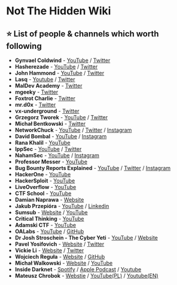 # Not The Hidden Wiki

⭐ List of people & channels which worth following
-----

* **Gynvael Coldwind** - [YouTube](https://www.youtube.com/user/gynvaelcoldwind) / [Twitter](https://twitter.com/gynvael)
* **Hasherezade** - [YouTube](https://www.youtube.com/channel/UCNWVswPNgn5kutPNa5sprkg) / [Twitter](https://twitter.com/hasherezade)
* **John Hammond** - [YouTube](https://www.youtube.com/@_JohnHammond) / [Twitter](https://twitter.com/_JohnHammond)
* **Lasq** - [Youtube](https://www.youtube.com/c/MalfindLabs) / [Twitter](https://twitter.com/lasq88)
* **MalDev Academy** - [Twitter](https://twitter.com/MalDevAcademy)
* **mgeeky** - [Twitter](https://twitter.com/mariuszbit)
* **Foxtrot Charlie** - [Twitter](https://twitter.com/foxtrot_0x4fult)
* **mr.d0x** - [Twitter](https://twitter.com/mrd0x)
* **vx-underground** - [Twitter](https://twitter.com/vxunderground)
* **Grzegorz Tworek** - [YouTube](https://www.youtube.com/channel/UC57ReegGY3tk69I-bLpjdEw) / [Twitter](https://twitter.com/0gtweet)
* **Michał Bentkowski** - [Twitter](https://twitter.com/SecurityMB)
* **NetworkChuck** - [YouTube](https://www.youtube.com/channel/UC9x0AN7BWHpCDHSm9NiJFJQ) / [Twitter](https://twitter.com/networkchuck) / [Instagram](https://www.instagram.com/networkchuck/)
* **David Bombal** - [YouTube](https://www.youtube.com/@davidbombal) / [Instagram](https://www.instagram.com/davidbombal/)
* **Rana Khalil** - [YouTube](https://www.youtube.com/@RanaKhalil101)
* **IppSec** - [YouTube](https://www.youtube.com/@ippsec) / [Twitter](https://twitter.com/ippsec)
* **NahamSec** - [YouTube](https://www.youtube.com/@NahamSec) / [Instagram](https://www.instagram.com/nahamsec/)
* **Professor Messer** - [YouTube](https://www.youtube.com/@professormesser)
* **Bug Bounty Reports Explained** - [YouTube](https://www.youtube.com/@BugBountyReportsExplained) / [Twitter](https://twitter.com/gregxsunday) / [Instagram](https://www.instagram.com/gregxsunday/)
* **HackerOne** - [YouTube](https://www.youtube.com/@HackerOneTV)
* **HackerSploit** - [YouTube](https://www.youtube.com/HackerSploit)
* **LiveOverflow** - [YouTube](https://www.youtube.com/@LiveOverflow)
* **CTF School** - [YouTube](https://www.youtube.com/c/CTFSchool)
* **Damian Naprawa** - [Website](https://wkontenerach.pl/)
* **Jakub Przepióra** - [YouTube](https://www.youtube.com/channel/UCJE4aNuiSMo-6daasSfu-0w) / [Linkedin](https://www.linkedin.com/in/jakub-przepiora)
* **Sumsub** - [Website](https://sumsub.com/) / [YouTube](https://www.youtube.com/@Sumsubcom)
* **Critical Thinking** - [YouTube](https://www.youtube.com/@criticalthinkingpodcast)
* **Adamski CTF** - [YouTube](https://www.youtube.com/c/AdamskiCTF)
* **OALabs** - [YouTube](https://www.youtube.com/c/OALabs) / [GitHub](https://github.com/OALabs)
* **Dr Josh Stroschein - The Cyber Yeti** - [YouTube](https://www.youtube.com/@jstrosch) / [Website](https://www.thecyberyeti.com/)
* **Pavel Yosifovich** - [Website](https://scorpiosoftware.net/) / [Twitter](https://twitter.com/zodiacon)
* **Vickie Li** - [Website](https://vickieli.dev/) / [Twitter](https://twitter.com/vickieli7)
* **Wojciech Reguła** - [Website](https://wojciechregula.blog/post/) / [GitHub](https://github.com/r3ggi)
* **Michał Walkowski** - [Website](https://mwalkowski.com/pl/post/) / [YouTube](https://www.youtube.com/@mwalkowski)
* **Inside Darknet** - [Spotify](https://open.spotify.com/show/5RHKRk7awU2SFPq2VCwpLi) / [Apple Podcast](https://podcasts.apple.com/au/podcast/inside-darknet/id1715992165) / [Youtube](https://www.youtube.com/@insidedarknet)
* **Mateusz Chrobok** - [Webstie](https://chrobok.eu/) / [YouTube(PL)](https://www.youtube.com/@MateuszChrobok) / [Youtube(EN)](https://www.youtube.com/@MattChrobok)
